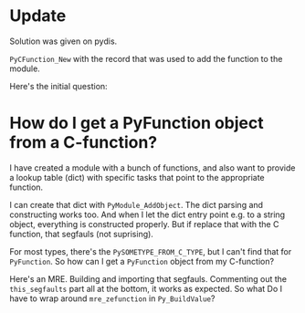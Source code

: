 # Update

Solution was given on pydis.

`PyCFunction_New` with the record that was used to add the function to the
module.

Here's the initial question:

# How do I get a PyFunction object from a C-function?

I have created a module with a bunch of functions, and also want to provide a
lookup table (dict) with specific tasks that point to the appropriate
function.

I can create that dict with `PyModule_AddObject`.  The dict parsing and
constructing works too.  And when I let the dict entry point e.g. to a string
object, everything is constructed properly.  But if replace that with the C
function, that segfauls (not suprising).

For most types, there's the `PySOMETYPE_FROM_C_TYPE`, but I can't find that
for `PyFunction`.  So how can I get a `PyFunction` object from my C-function?

Here's an MRE.  Building and importing that segfauls.  Commenting out the
`this_segfaults` part all at the bottom, it works as expected.  So what Do I
have to wrap around `mre_zefunction` in `Py_BuildValue`?
